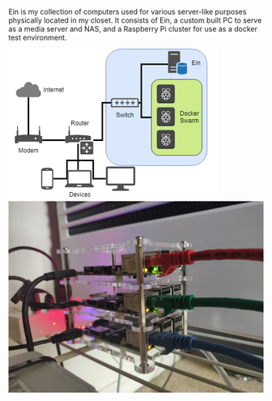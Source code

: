 
Ein is my collection of computers used for various server-like purposes physically located in my closet.
It consists of Ein, a custom built PC to serve as a media server and NAS, and a Raspberry Pi cluster for use as a docker test environment.

<div class="row">
	<div class="col-md-6">
		<img class="d-block img-fluid img-border float-left" src="/static/images/ein/diagram.png">
	</div>
	<div class="col-md-6">
		<img class="d-block img-fluid img-border float-right" src="/static/images/ein/ein0.jpg">
	</div>
</div>
